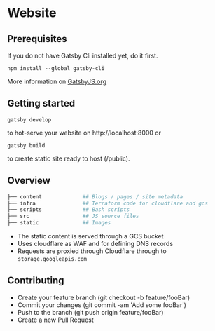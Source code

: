 # Website 

## Prerequisites

If you do not have Gatsby Cli installed yet, do it first.

```text
npm install --global gatsby-cli
```

More information on [GatsbyJS.org](https://www.gatsbyjs.org/tutorial/part-one)

## Getting started

```text
gatsby develop
```

to hot-serve your website on http://localhost:8000 or

```text
gatsby build
```

to create static site ready to host (/public).

## Overview 

```sh
├── content             ## Blogs / pages / site metadata
├── infra               ## Terraform code for cloudflare and gcs
├── scripts             ## Bash scripts
├── src                 ## JS source files
├── static              ## Images
```

- The static content is served through a GCS bucket
- Uses cloudflare as WAF and for defining DNS records
- Requests are proxied through Cloudflare through to `storage.googleapis.com`

## Contributing

- Create your feature branch (git checkout -b feature/fooBar)
- Commit your changes (git commit -am 'Add some fooBar')
- Push to the branch (git push origin feature/fooBar)
- Create a new Pull Request

